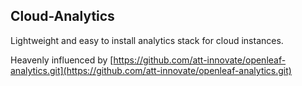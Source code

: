## Cloud-Analytics
Lightweight and easy to install analytics stack for cloud instances.

Heavenly influenced by [https://github.com/att-innovate/openleaf-analytics.git](https://github.com/att-innovate/openleaf-analytics.git)